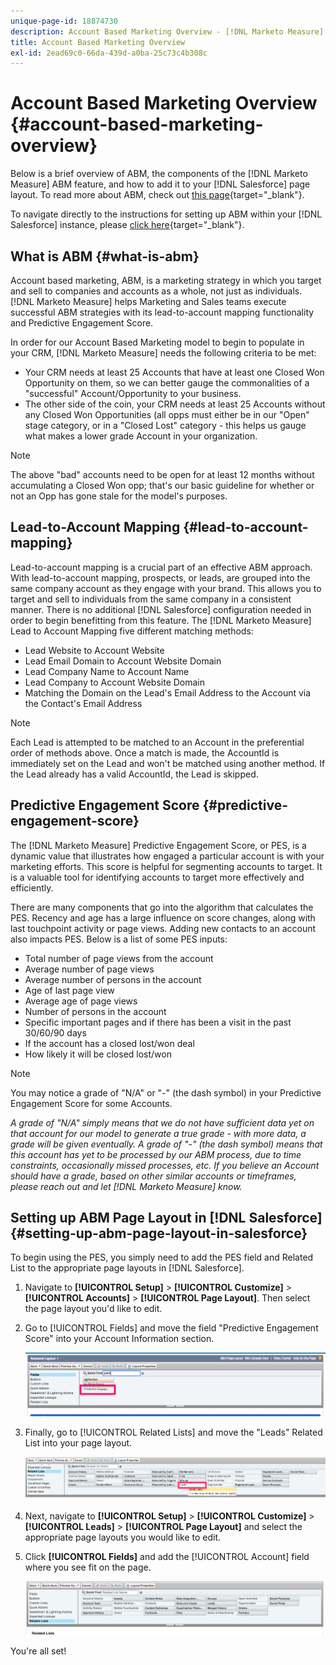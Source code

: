 ```yaml
---
unique-page-id: 18874730
description: Account Based Marketing Overview - [!DNL Marketo Measure] - Product Documentation
title: Account Based Marketing Overview
exl-id: 2ead69c0-66da-439d-a0ba-25c73c4b308c
---
```

# Account Based Marketing Overview {#account-based-marketing-overview}

Below is a brief overview of ABM, the components of the [!DNL Marketo Measure] ABM feature, and how to add it to your [!DNL Salesforce] page layout. To read more about ABM, check out [this page](https://www.marketo.com/account-based-marketing/){target="_blank"}.

To navigate directly to the instructions for setting up ABM within your [!DNL Salesforce] instance, please [click here](/help/advanced-marketo-measure-features/account-based-marketing/account-based-marketing-overview.md#setting-up-abm-page-layout-in-salesforce){target="_blank"}.

## What is ABM {#what-is-abm}

Account based marketing, ABM, is a marketing strategy in which you target and sell to companies and accounts as a whole, not just as individuals. [!DNL Marketo Measure] helps Marketing and Sales teams execute successful ABM strategies with its lead-to-account mapping functionality and Predictive Engagement Score.

In order for our Account Based Marketing model to begin to populate in your CRM, [!DNL Marketo Measure] needs the following criteria to be met:

* Your CRM needs at least 25 Accounts that have at least one Closed Won Opportunity on them, so we can better gauge the commonalities of a "successful" Account/Opportunity to your business.
* The other side of the coin, your CRM needs at least 25 Accounts without any Closed Won Opportunities (all opps must either be in our "Open" stage category, or in a "Closed Lost" category - this helps us gauge what makes a lower grade Account in your organization.

>[!NOTE]
>
>The above "bad" accounts need to be open for at least 12 months without accumulating a Closed Won opp; that's our basic guideline for whether or not an Opp has gone stale for the model's purposes.

## Lead-to-Account Mapping {#lead-to-account-mapping}

Lead-to-account mapping is a crucial part of an effective ABM approach. With lead-to-account mapping, prospects, or leads, are grouped into the same company account as they engage with your brand. This allows you to target and sell to individuals from the same company in a consistent manner. There is no additional [!DNL Salesforce] configuration needed in order to begin benefitting from this feature. The [!DNL Marketo Measure] Lead to Account Mapping five different matching methods:

* Lead Website to Account Website
* Lead Email Domain to Account Website Domain
* Lead Company Name to Account Name
* Lead Company to Account Website Domain
* Matching the Domain on the Lead's Email Address to the Account via the Contact's Email Address

>[!NOTE]
>
>Each Lead is attempted to be matched to an Account in the preferential order of methods above. Once a match is made, the AccountId is immediately set on the Lead and won't be matched using another method. If the Lead already has a valid AccountId, the Lead is skipped.

## Predictive Engagement Score {#predictive-engagement-score}

The [!DNL Marketo Measure] Predictive Engagement Score, or PES, is a dynamic value that illustrates how engaged a particular account is with your marketing efforts. This score is helpful for segmenting accounts to target. It is a valuable tool for identifying accounts to target more effectively and efficiently.

There are many components that go into the algorithm that calculates the PES. Recency and age has a large influence on score changes, along with last touchpoint activity or page views. Adding new contacts to an account also impacts PES. Below is a list of some PES inputs:

* Total number of page views from the account
* Average number of page views
* Average number of persons in the account
* Age of last page view
* Average age of page views
* Number of persons in the account
* Specific important pages and if there has been a visit in the past 30/60/90 days
* If the account has a closed lost/won deal
* How likely it will be closed lost/won

>[!NOTE]
>
>You may notice a grade of "N/A" or "-" (the dash symbol) in your Predictive Engagement Score for some Accounts.

_A grade of "N/A" simply means that we do not have sufficient data yet on that account for our model to generate a true grade - with more data, a grade will be given eventually._
_A grade of "-" (the dash symbol) means that this account has yet to be processed by our ABM process, due to time constraints, occasionally missed processes, etc. If you believe an Account should have a grade, based on other similar accounts or timeframes, please reach out and let [!DNL Marketo Measure] know._

## Setting up ABM Page Layout in [!DNL Salesforce] {#setting-up-abm-page-layout-in-salesforce}

To begin using the PES, you simply need to add the PES field and Related List to the appropriate page layouts in [!DNL Salesforce].

1. Navigate to **[!UICONTROL Setup]** > **[!UICONTROL Customize]** > **[!UICONTROL Accounts]** > **[!UICONTROL Page Layout]**. Then select the page layout you'd like to edit.
1. Go to [!UICONTROL Fields] and move the field "Predictive Engagement Score" into your Account Information section.

   ![](assets/1.png)

1. Finally, go to [!UICONTROL Related Lists] and move the "Leads" Related List into your page layout.

   ![](assets/2.png)

1. Next, navigate to **[!UICONTROL Setup]** > **[!UICONTROL Customize]** > **[!UICONTROL Leads]** > **[!UICONTROL Page Layout]** and select the appropriate page layouts you would like to edit.
1. Click **[!UICONTROL Fields]** and add the [!UICONTROL Account] field where you see fit on the page.

   ![](assets/3.png)

You're all set!

